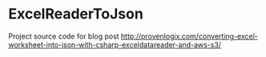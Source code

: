 # ExcelReaderToJson
Project source code for blog post http://provenlogix.com/converting-excel-worksheet-into-json-with-csharp-exceldatareader-and-aws-s3/
